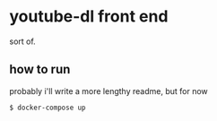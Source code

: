 # youtube-dl front end

sort of.

## how to run

probably i'll write a more lengthy readme, but for now

```
$ docker-compose up
```
